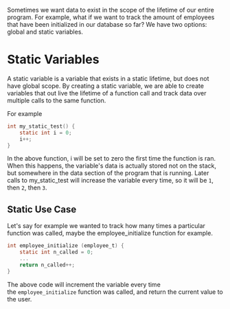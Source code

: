Sometimes we want data to exist in the scope of the lifetime of our entire program. For example, what if we want to track the amount of employees that have been initialized in our database so far? We have two options: global and static variables.

# Static Variables

A static variable is a variable that exists in a static lifetime, but does not have global scope. By creating a static variable, we are able to create variables that out live the lifetime of a function call and track data over multiple calls to the same function.

For example
```C
int my_static_test() {
	static int i = 0;
	i++;
}
```

In the above function, i will be set to zero the first time the function is ran. When this happens, the variable's data is actually stored not on the stack, but somewhere in the data section of the program that is running. Later calls to my_static_test will increase the variable every time, so it will be `1`, then `2`, then `3`.

## Static Use Case

Let's say for example we wanted to track how many times a particular function was called, maybe the employee_initialize function for example.

```C
int employee_initialize (employee_t) {
	static int n_called = 0; 
	... 
	return n_called++;
}
```

The above code will increment the variable every time the `employee_initialize` function was called, and return the current value to the user.